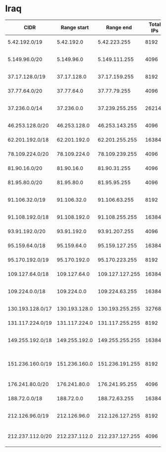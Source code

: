 # Iraq

CIDR               | Range start     | Range end       | Total IPs  | Assign date | Owner
------------------ | --------------- | --------------- | ---------- | ----------- | -----
5.42.192.0/19      | 5.42.192.0      | 5.42.223.255    | 8192       | 2012-05-18  | Midya Telecom for telecommunications-LTD
5.149.96.0/20      | 5.149.96.0      | 5.149.111.255   | 4096       | 2012-07-16  | Pure Line Co. For Telecommunications & Internet Ltd.
37.17.128.0/19     | 37.17.128.0     | 37.17.159.255   | 8192       | 2011-12-19  | AL SARD TRADING AGENCIES CO. LIMITED
37.77.64.0/20      | 37.77.64.0      | 37.77.79.255    | 4096       | 2012-02-01  | Speedway Company for Internet service Ltd.
37.236.0.0/14      | 37.236.0.0      | 37.239.255.255  | 262144     | 2012-04-13  | EarthLink Ltd. Communications&Internet Services
46.253.128.0/20    | 46.253.128.0    | 46.253.143.255  | 4096       | 2011-01-18  | Computer Data Networks limited
62.201.192.0/18    | 62.201.192.0    | 62.201.255.255  | 16384      | 2007-11-29  | IQ Networks
78.109.224.0/20    | 78.109.224.0    | 78.109.239.255  | 4096       | 2007-07-25  | SCIS
81.90.16.0/20      | 81.90.16.0      | 81.90.31.255    | 4096       | 2006-04-18  | TigrisNet
81.95.80.0/20      | 81.95.80.0      | 81.95.95.255    | 4096       | 2006-05-22  | 
91.106.32.0/19     | 91.106.32.0     | 91.106.63.255   | 8192       | 2012-06-21  | Hala Al Rafidain Company for Communications and Internet LTD.
91.108.192.0/18    | 91.108.192.0    | 91.108.255.255  | 16384      | 2012-06-15  | City Telecom Co. LTD.
93.91.192.0/20     | 93.91.192.0     | 93.91.207.255   | 4096       | 2008-05-16  | Newroz Telecom Ltd.
95.159.64.0/18     | 95.159.64.0     | 95.159.127.255  | 16384      | 2009-04-24  | Goran Net ISP Ltd.
95.170.192.0/19    | 95.170.192.0    | 95.170.223.255  | 8192       | 2009-02-06  | Newroz Telecom Ltd.
109.127.64.0/18    | 109.127.64.0    | 109.127.127.255 | 16384      | 2009-12-07  | Newroz Telecom Ltd.
109.224.0.0/18     | 109.224.0.0     | 109.224.63.255  | 16384      | 2010-03-09  | EarthLink Ltd. Communications&Internet Services
130.193.128.0/17   | 130.193.128.0   | 130.193.255.255 | 32768      | 2011-10-26  | Newroz Telecom Ltd.
131.117.224.0/19   | 131.117.224.0   | 131.117.255.255 | 8192       | 2012-03-16  | AL SARD TRADING AGENCIES CO. LIMITED
149.255.192.0/18   | 149.255.192.0   | 149.255.255.255 | 16384      | 2011-08-22  | EarthLink Ltd. Communications&Internet Services
151.236.160.0/19   | 151.236.160.0   | 151.236.191.255 | 8192       | 2012-08-14  | Al Atheer Telecommunication-Iraq Co. Ltd. Incorporated in Cayman Islands
176.241.80.0/20    | 176.241.80.0    | 176.241.95.255  | 4096       | 2011-12-05  | Hayat for Internet & communication LLC
188.72.0.0/18      | 188.72.0.0      | 188.72.63.255   | 16384      | 2009-07-07  | CellNet ltd
212.126.96.0/19    | 212.126.96.0    | 212.126.127.255 | 8192       | 2010-05-25  | AL-SARD FIBER Co. for Internet Fiber and Optical Cable Services /Ltd.
212.237.112.0/20   | 212.237.112.0   | 212.237.127.255 | 4096       | 1998-09-25  | Kurdistan Net Company for Computer and Internet Ltd.
